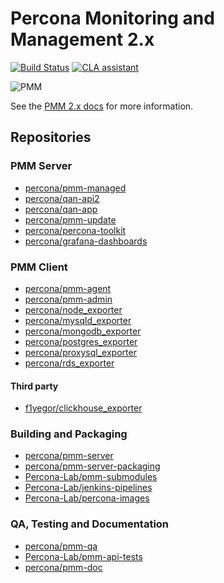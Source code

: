 # Percona Monitoring and Management 2.x

[![Build Status](https://travis-ci.com/percona/pmm.svg?branch=PMM-2.0)](https://travis-ci.com/percona/pmm)
[![CLA assistant](https://cla-assistant.percona.com/readme/badge/percona/pmm)](https://cla-assistant.percona.com/percona/pmm)

![PMM](https://www.percona.com/sites/default/files/pmm-logo.png)

See the [PMM 2.x docs](https://www.percona.com/doc/percona-monitoring-and-management/2.x/index.html) for more information.

## Repositories

### PMM Server

* [percona/pmm-managed](https://github.com/percona/pmm-managed/tree/PMM-2.0)
* [percona/qan-api2](https://github.com/percona/qan-api2)
* [percona/qan-app](https://github.com/percona/qan-app/tree/PMM-2.0)
* [percona/pmm-update](https://github.com/percona/pmm-update/tree/PMM-2.0)
* [percona/percona-toolkit](https://github.com/percona/percona-toolkit/tree/3.0)
* [percona/grafana-dashboards](https://github.com/percona/grafana-dashboards/tree/PMM-2.0)

### PMM Client

* [percona/pmm-agent](https://github.com/percona/pmm-agent)
* [percona/pmm-admin](https://github.com/percona/pmm-admin)
* [percona/node_exporter](https://github.com/percona/node_exporter)
* [percona/mysqld_exporter](https://github.com/percona/mysqld_exporter)
* [percona/mongodb_exporter](https://github.com/percona/mongodb_exporter)
* [percona/postgres_exporter](https://github.com/percona/postgres_exporter)
* [percona/proxysql_exporter](https://github.com/percona/proxysql_exporter)
* [percona/rds_exporter](https://github.com/percona/rds_exporter)

#### Third party

* [f1yegor/clickhouse_exporter](https://github.com/f1yegor/clickhouse_exporter)

### Building and Packaging

* [percona/pmm-server](https://github.com/percona/pmm-server/tree/PMM-2.0)
* [percona/pmm-server-packaging](https://github.com/percona/pmm-server-packaging/tree/PMM-2.0)
* [Percona-Lab/pmm-submodules](https://github.com/Percona-Lab/pmm-submodules/tree/PMM-2.0)
* [Percona-Lab/jenkins-pipelines](https://github.com/Percona-Lab/jenkins-pipelines)
* [Percona-Lab/percona-images](https://github.com/Percona-Lab/percona-images)

### QA, Testing and Documentation

* [percona/pmm-qa](https://github.com/percona/pmm-qa/tree/PMM-2.0)
* [Percona-Lab/pmm-api-tests](https://github.com/Percona-Lab/pmm-api-tests)
* [percona/pmm-doc](https://github.com/percona/pmm-doc)
